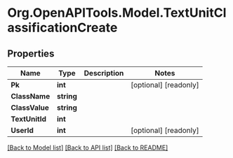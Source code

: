 
# Org.OpenAPITools.Model.TextUnitClassificationCreate

## Properties

Name | Type | Description | Notes
------------ | ------------- | ------------- | -------------
**Pk** | **int** |  | [optional] [readonly] 
**ClassName** | **string** |  | 
**ClassValue** | **string** |  | 
**TextUnitId** | **int** |  | 
**UserId** | **int** |  | [optional] [readonly] 

[[Back to Model list]](../README.md#documentation-for-models)
[[Back to API list]](../README.md#documentation-for-api-endpoints)
[[Back to README]](../README.md)

